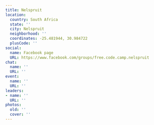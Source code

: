 ```yaml
---
title: Nelspruit
location:
  country: South Africa
  state: ''
  city: Nelspruit
  neighborhood: ''
  coordinates: -25.481944, 30.984722
  plusCode: ''
social:
  name: Facebook page
  URL: https://www.facebook.com/groups/free.code.camp.nelspruit
chat:
  name: ''
  URL: ''
event:
  name: ''
  URL: ''
leaders:
- name: ''
  URL: ''
photos:
  old: ''
  cover: ''
---
```

